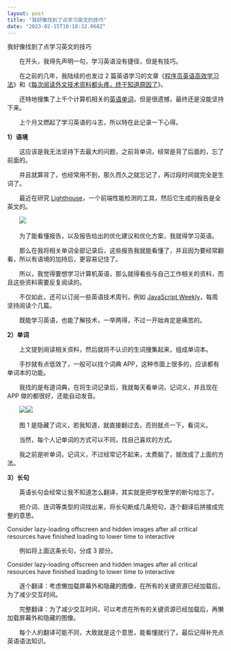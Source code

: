 ```yaml
---
layout: post
title: "我好像找到了点学习英文的技巧"
date: "2023-02-15T10:18:32.068Z"
---
```

我好像找到了点学习英文的技巧

　　在开头，我得先声明一句，学习英语没有捷径，但是有技巧。

　　在之前的几年，我陆续的也发过 2 篇英语学习的文章《[程序员英语高效学习法](https://www.cnblogs.com/strick/p/6839523.html)》和《[每次阅读外文技术资料都头疼，终于知道原因了](https://www.cnblogs.com/strick/p/11616288.html)》。

　　还特地搜集了上千个计算机相关的[英语单词](https://www.cnblogs.com/strick/p/12033740.html)，但是很遗憾，最终还是没能坚持下来。

　　上个月又燃起了学习英语的斗志，所以特在此记录一下心得。

**1）语境**

　　这应该是我无法坚持下去最大的问题，之前背单词，经常是背了后面的，忘了前面的。

　　并且就算背了，也经常用不到，那久而久之就忘记了，再过段时间就完全是生词了。

　　最近在研究 [Lighthouse](https://developer.chrome.com/docs/lighthouse/overview/)，一个前端性能检测的工具，然后它生成的报告是全英文的。

　　![](https://img2023.cnblogs.com/blog/211606/202301/211606-20230118160033437-1263124432.png)

　　为了能看懂报告，以及报告给出的优化建议和优化方案，我就得学习英语。

　　那么在我将相关单词全部记录后，这些报告我就能看懂了，并且因为要经常翻看，所以有语境的加持后，更容易记住了。

　　所以，我觉得要想学习计算机英语，那么就得看些与自己工作相关的资料，而且这些资料需要反复阅读的。

　　不仅如此，还可以订阅一些英语技术周刊，例如 [JavaScript Weekly](https://javascriptweekly.com/issues)，每周坚持阅读个几篇。

　　既能学习英语，也能了解技术，一举两得，不过一开始肯定是痛苦的。

**2）单词**

　　上文提到阅读相关资料，然后就将不认识的生词搜集起来，组成单词本。

　　手抄就有点低效了，一般可以找个词典 APP，这种市面上很多的，应该都有单词本的功能。

　　我找的是有道词典，在将生词记录后，我就每天看单词，记词义，并且现在 APP 做的都很好，还能自动发音。

　　![](https://img2023.cnblogs.com/blog/211606/202301/211606-20230118161133164-720535644.jpg)![](https://img2023.cnblogs.com/blog/211606/202301/211606-20230118161151065-2017090698.jpg)

　　图 1 是隐藏了词义，若我知道，就直接翻过去，否则就点一下，看词义。

　　当然，每个人记单词的方式可以不同，找自己喜欢的方式。

　　我之前是听单词，记词义，不过经常记不起来，太费脑了，就改成了上面的方法。

**3）长句**

　　英语长句会经常让我不知道怎么翻译，其实就是把学校里学的断句给忘了。

　　把介词、连词等类型的词找出来，将长句断成几条短句，逐个翻译后拼接成完整的意思。

Consider lazy-loading offscreen and hidden images after all critical resources have finished loading to lower time to interactive

　　例如将上面这条长句，分成 3 部分。

Consider lazy-loading offscreen and hidden images 
after all critical resources have finished loading 
to lower time to interactive

　　逐个翻译：考虑懒加载屏幕外和隐藏的图像，在所有的关键资源已经加载后，为了减少交互时间。

　　完整翻译：为了减少交互时间，可以考虑在所有的关键资源已经加载后，再懒加载屏幕外和隐藏的图像。

　　每个人的翻译可能不同，大致就是这个意思，能看懂就行了。最后记得补充点英语语法知识。